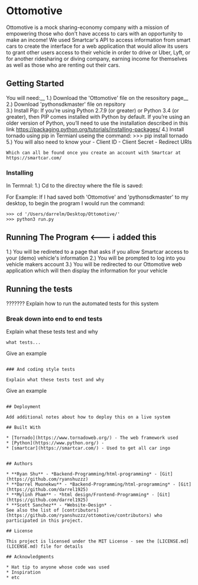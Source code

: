# Ottomotive

Ottomotive is a mock sharing-economy company with a mission of empowering those who don't have access to cars with an opportunity to make an income! We used Smartcar's API to access information from smart cars to create the interface for a web application that would allow its users to grant other users access to their vehicle in order to drive or Uber, Lyft, or for another ridesharing or diving company, earning income for themselves as well as those who are renting out their cars. 

## Getting Started


You will need:__
1.) Download the 'Ottomotive' file on the resository page__
2.) Download 'pythonsdkmaster' file on repsitory<br />
3.) Install Pip:
    If you’re using Python 2.7.9 (or greater) or Python 3.4 (or greater), then PIP comes installed with Python by default. If you’re using     an older version of Python, you’ll need to use the installation described in this link                                                     https://packaging.python.org/tutorials/installing-packages/
4.) Install tornado using pip in Termianl useing the command:
    >>> pip install tornado
5.) You will also need to know your 
    - Client ID
    - Client Secret
    - Redirect URIs
    
    Which can all be found once you create an account with Smartcar at https://smartcar.com/

### Installing

In Termnal:
1.) Cd to the directoy where the file is saved:

For Example: If I had saved both 'Ottomotive' and 'pythonsdkmaster' to my desktop, to begin the program I would run the command:
```
>>> cd '/Users/darrelm/Desktop/Ottomotive/'
>>> python3 run.py
```

## Running The Program   <--- i added this

1.) You will be redireted to a page that asks if you allow Smartcar access to your (demo) vehicle's information
2.) You will be prompted to log into you vehicle makers account
3.) You will be redirected to our Ottomotive web application which will then display the information for your vehicle

## Running the tests

???????
Explain how to run the automated tests for this system

### Break down into end to end tests

Explain what these tests test and why
```
what tests...
```
Give an example
```

### And coding style tests

Explain what these tests test and why

```
Give an example
```

## Deployment

Add additional notes about how to deploy this on a live system

## Built With

* [Tornado](https://www.tornadoweb.org/) - The web framework used
* [Python](https://www.python.org/) - 
* [smartcar](https://smartcar.com/) - Used to get all car ingo


## Authors

* **Ryan Shu** - *Backend-Programming/html-programming* - [Git](https://github.com/ryanshuzzz)
* **Darrel Muonekwu** - *Backend-Programming/html-programming* - [Git](https://github.com/darrel1925)
* **Mylinh Pham** - *html design/Frontend-Programming* - [Git](https://github.com/darrel1925)
* **Scott Sanchez** - *Website-Design* -
See also the list of [contributors](https://github.com/ryanshuzzz/ottomotive/contributors) who participated in this project.

## License

This project is licensed under the MIT License - see the [LICENSE.md](LICENSE.md) file for details

## Acknowledgments

* Hat tip to anyone whose code was used
* Inspiration
* etc

